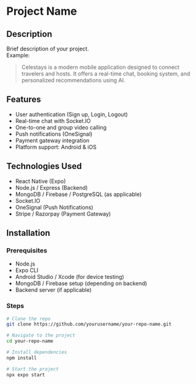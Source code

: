# Project Name

## Description

Brief description of your project.  
Example:
> Celestays is a modern mobile application designed to connect travelers and hosts. It offers a real-time chat, booking system, and personalized recommendations using AI.

## Features

- User authentication (Sign up, Login, Logout)
- Real-time chat with Socket.IO
- One-to-one and group video calling
- Push notifications (OneSignal)
- Payment gateway integration
- Platform support: Android & iOS

## Technologies Used

- React Native (Expo)
- Node.js / Express (Backend)
- MongoDB / Firebase / PostgreSQL (as applicable)
- Socket.IO
- OneSignal (Push Notifications)
- Stripe / Razorpay (Payment Gateway)

## Installation

### Prerequisites

- Node.js
- Expo CLI
- Android Studio / Xcode (for device testing)
- MongoDB / Firebase setup (depending on backend)
- Backend server (if applicable)

### Steps

```bash
# Clone the repo
git clone https://github.com/yourusername/your-repo-name.git

# Navigate to the project
cd your-repo-name

# Install dependencies
npm install

# Start the project
npx expo start

